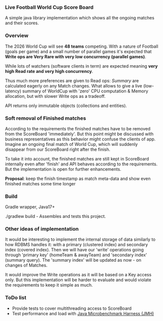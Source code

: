 ### Live Football World Cup Score Board

A simple java library implementation which shows all the ongoing matches and their scores.

### Overview
The 2026 World Cup will see **48 teams** competing.
With a nature of Football (goals per game) and a small number of parallel games
it's expected that **Write ops are Very Rare with very low concurrency (parallel games)**.

While lots of watchers (software clients in term) are expected
meaning **very high Read rate and very high concurrency**.

Thus much more preferences are given to Read ops:
_Summary_ are calculated eagerly on any Match changes.
What allows to give a live (low-latency) summary of WorldCup with 'zero' CPU computation & Memory allocation,
but with slower Write ops as a tradeoff.

API returns only immutable objects (collections and entities). 

### Soft removal of Finished matches
According to the requirements the finished matches have to be removed from the ScoreBoard 'immediately'.
But this point might be discussed with business representatives as this behavior might confuse the clients of app.
Imagine an ongoing final match of World Cup, which will suddenly disappear from our ScoreBoard right after the finish. 

To take it into account, the finished matches are still kept in ScoreBoard internally even after 'finish' 
and API behaves according to the requirements. But the implementation is open for further enhancements.

**Proposal**: keep the finish timestamp as match meta-data and show even finished matches some time longer

### Build
Gradle wrapper, Java17+ 

./gradlew build - Assembles and tests this project.


### Other ideas of implementation
It would be interesting to implement the internal storage of data similarly to how RDBMS handles it:
with a primary (clustered index) and secondary index (covered index). Then we will have our 'write' operations
going through 'primary key' (homeTeam & awayTeam) and 'secondary index' (summary query). 
The 'summary index' will be updated as now - on changes of Matches.  

It would improve the Write operations as it will be based on a Key access only. 
But this implementation will be harder to evaluate and would violate the requirements to keep it simple as much.

### ToDo list
* Provide tests to cover multithreading access to ScoreBoard
* Test performance and load with [Java Microbenchmark Harness (JMH)](https://github.com/openjdk/jmh)